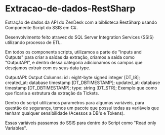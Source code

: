 # Extracao-de-dados-RestSharp

Extração de dados da API do ZenDesk com a biblioteca RestSharp usando Componente Script do SSIS em C#.

Desenvolvimento feito atravez do SQL Server Integration Services (SSIS) utilizando processo de ETL.		


Em todos os components scripts, utilizamos a parte de "Inputs and Outputs" para criar a saídas da extração, criamos a saída como "OutputAPI", e dentro dessa categoria adicionamos os campos que desejamos extrair com os seus data type.

OutputAPI:
	Output Columns:
		id : eight-byte signed integer [DT_I8];
		created_at: database timestamp [DT_DBTIMESTAMP];
		updated_at: database timestamp [DT_DBTIMESTAMP];
		type: string [DT_STR];
Exemplo que como que ficaria a estrutura da extração da Tickets.

Dentro do script utilizamos parametros para algumas variáveis, para questão de segurança, temos um pacote que possui todas as variáveis que tenham qualquer sensibilidade (Acessos a DB's e Tokens).

Essas variáveis passamos do SSIS para dentro do Script como "Read only Variables".
		